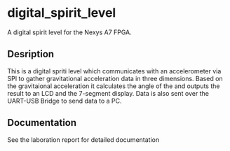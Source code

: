 # digital_spirit_level
A digital spirit level for the Nexys A7 FPGA.

## Desription
This is a digital spriti level which communicates with an accelerometer via SPI to gather gravitational acceleration data in three dimensions.
Based on the gravitaional acceleration it calculates the angle of the and outputs the result to an LCD and the 7-segment display.
Data is also sent over the UART-USB Bridge to send data to a PC.

## Documentation
See the laboration report for detailed documentation 
